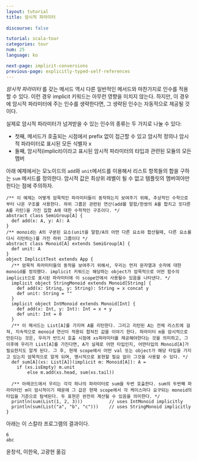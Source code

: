 ```yaml
---
layout: tutorial
title: 암시적 파라미터
 
discourse: false

tutorial: scala-tour
categories: tour
num: 25
language: ko

next-page: implicit-conversions
previous-page: explicitly-typed-self-references
---
```


_암시적 파라미터_ 를 갖는 메서드 역시 다른 일반적인 메서드와 마찬가지로 인수를 적용할 수 있다. 이런 경우 implicit 키워드는 아무런 영향을 미치지 않는다. 하지만, 이 경우에 암시적 파라미터에 주는 인수를 생략한다면, 그 생략된 인수는 자동적으로 제공될 것이다.

실제로 암시적 파라미터가 넘겨받을 수 있는 인수의 종류는 두 가지로 나눌 수 있다: 

* 첫째, 메서드가 호출되는 시점에서 prefix 없이 접근할 수 있고 암시적 정의나 암시적 파라미터로 표시된 모든 식별자 x 
* 둘째, 암시적(implicit)이라고 표시된 암시적 파라미터의 타입과 관련된 모듈의 모든 멤버

아래 예제에서는 모노이드의 `add`와 `unit`메서드를 이용해서 리스트 항목들의 합을 구하는 `sum` 메서드를 정의한다. 
암시적 값은 최상위 레벨이 될 수 없고 템플릿의 멤버여야만 한다는 점에 주의하자.
 
    /** 이 예제는 어떻게 암묵적인 파라미터들이 동작하는지 보여주기 위해, 추상적인 수학으로부터 나온 구조를 사용한다. 하위 그룹은 관련된 연산(add를 말함/한쌍의 A를 합치고 또다른 A를 리턴)을 가진 집합 A에 대한 수학적인 구조이다. */
    abstract class SemiGroup[A] {
      def add(x: A, y: A): A
    }
    /** monoid는 A의 구분된 요소(unit을 말함/A의 어떤 다른 요소와 합산될때, 다른 요소를 다시 리턴하는)를 가진 하위 그룹이다 */
    abstract class Monoid[A] extends SemiGroup[A] {
      def unit: A
    }
    object ImplicitTest extends App {
      /** 암묵적 파라미터들의 동작을 보여주기 위해서, 우리는 먼저 문자열과 숫자에 대한 monoid를 정의했다. implicit 키워드는 해당하는 object가 암묵적으로 어떤 함수의 implicit으로 표시된 파라미터에 이 scope안에서 사용될수 있음을 나타낸다. */
      implicit object StringMonoid extends Monoid[String] {
        def add(x: String, y: String): String = x concat y
        def unit: String = ""
      }
      implicit object IntMonoid extends Monoid[Int] {
        def add(x: Int, y: Int): Int = x + y
        def unit: Int = 0
      }
      /** 이 메서드는 List[A]를 가지며 A를 리턴한다. 그리고 리턴된 A는 전체 리스트에 걸쳐, 지속적으로 monoid 연산이 적용되 합쳐진 값을 이야기 한다. 파라미터 m을 암시적으로 만든다는 것은, 우리가 반드시 호출 시점에 xs파라미터를 제공해야한다는 것을 의미하고, 그 이후에 우리가 List[A]를 가진다면, A가 실제로 어떤 타입인지, 어떤타입의 Monoid[A]가 필요한지도 알게 된다. 그 후, 현재 scope에서 어떤 val 또는 object가 해당 타입을 가지고 있는지 암묵적으로 알게 되며, 명시적으로 표현할 필요 없이 그것을 사용할 수 있다. */
      def sum[A](xs: List[A])(implicit m: Monoid[A]): A =
        if (xs.isEmpty) m.unit
            else m.add(xs.head, sum(xs.tail))

      /** 아래코드에서 우리는 각각 하나의 파라미터로 sum을 두번 호출한다. sum의 두번째 파라미터인 m이 암시적이기 때문에 그 값은 현재 scope에서 각 케이스마다 요구되는 monoid의 타입을 기준으로 탐색된다. 두 표현은 완전히 계산될 수 있음을 의미한다. */
      println(sum(List(1, 2, 3)))          // uses IntMonoid implicitly
      println(sum(List("a", "b", "c")))    // uses StringMonoid implicitly
    }

아래는 이 스칼라 프로그램의 결과이다. 

    6
    abc

윤창석, 이한욱, 고광현 옮김
